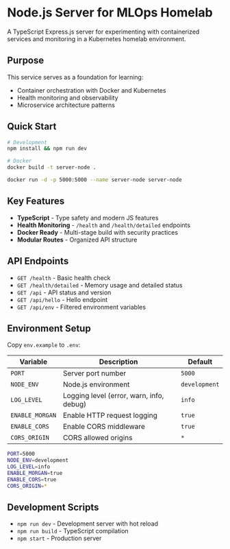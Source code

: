 # Node.js Server for MLOps Homelab

A TypeScript Express.js server for experimenting with containerized services and monitoring in a Kubernetes homelab environment.

## Purpose

This service serves as a foundation for learning:
- Container orchestration with Docker and Kubernetes
- Health monitoring and observability
- Microservice architecture patterns

## Quick Start

```bash
# Development
npm install && npm run dev

# Docker
docker build -t server-node .

docker run -d -p 5000:5000 --name server-node server-node
```

## Key Features

- **TypeScript** - Type safety and modern JS features
- **Health Monitoring** - `/health` and `/health/detailed` endpoints
- **Docker Ready** - Multi-stage build with security practices
- **Modular Routes** - Organized API structure

## API Endpoints

- `GET /health` - Basic health check
- `GET /health/detailed` - Memory usage and detailed status
- `GET /api` - API status and version
- `GET /api/hello` - Hello endpoint
- `GET /api/env` - Filtered environment variables

## Environment Setup

Copy `env.example` to `.env`:

| Variable | Description | Default |
|----------|-------------|---------|
| `PORT` | Server port number | `5000` |
| `NODE_ENV` | Node.js environment | `development` |
| `LOG_LEVEL` | Logging level (error, warn, info, debug) | `info` |
| `ENABLE_MORGAN` | Enable HTTP request logging | `true` |
| `ENABLE_CORS` | Enable CORS middleware | `true` |
| `CORS_ORIGIN` | CORS allowed origins | `*` |

```bash
PORT=5000
NODE_ENV=development
LOG_LEVEL=info
ENABLE_MORGAN=true
ENABLE_CORS=true
CORS_ORIGIN=*
```

## Development Scripts

- `npm run dev` - Development server with hot reload
- `npm run build` - TypeScript compilation
- `npm start` - Production server
